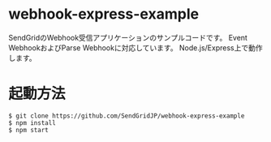# webhook-express-example

SendGridのWebhook受信アプリケーションのサンプルコードです。
Event WebhookおよびParse Webhookに対応しています。
Node.js/Express上で動作します。

# 起動方法
```
$ git clone https://github.com/SendGridJP/webhook-express-example
$ npm install
$ npm start
```
